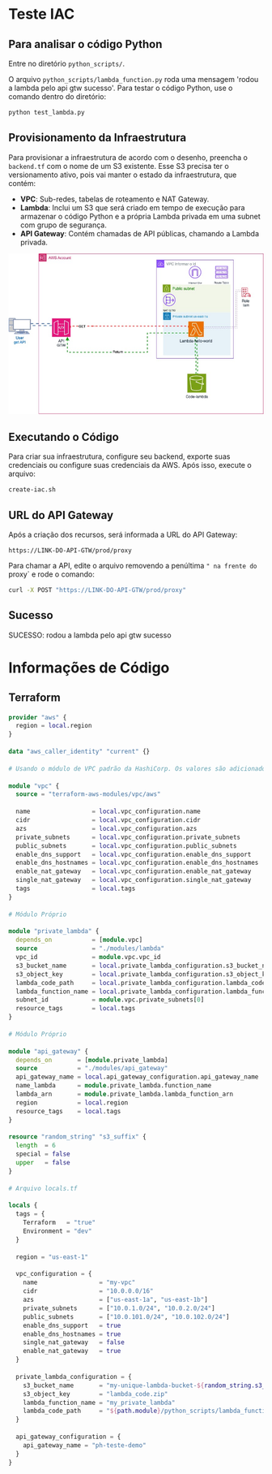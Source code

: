 
# Teste IAC

## Para analisar o código Python

Entre no diretório `python_scripts/`.

O arquivo `python_scripts/lambda_function.py` roda uma mensagem 'rodou a lambda pelo api gtw sucesso'. Para testar o código Python, use o comando dentro do diretório: 

```bash
python test_lambda.py
```

## Provisionamento da Infraestrutura

Para provisionar a infraestrutura de acordo com o desenho, preencha o `backend.tf` com o nome de um S3 existente. Esse S3 precisa ter o versionamento ativo, pois vai manter o estado da infraestrutura, que contém:

- **VPC**: Sub-redes, tabelas de roteamento e NAT Gateway.
- **Lambda**: Inclui um S3 que será criado em tempo de execução para armazenar o código Python e a própria Lambda privada em uma subnet com grupo de segurança.
- **API Gateway**: Contém chamadas de API públicas, chamando a Lambda privada.


![Diagrama da Arquitetura](Desafio.jpg)

## Executando o Código

Para criar sua infraestrutura, configure seu backend, exporte suas credenciais ou configure suas credenciais da AWS. Após isso, execute o arquivo:

```bash
create-iac.sh
```

## URL do API Gateway

Após a criação dos recursos, será informada a URL do API Gateway:

```
https://LINK-DO-API-GTW/prod/proxy
```

Para chamar a API, edite o arquivo removendo a penúltima `" na frente do `proxy` e rode o comando:

```bash
curl -X POST "https://LINK-DO-API-GTW/prod/proxy"
```

## Sucesso

SUCESSO: rodou a lambda pelo api gtw sucesso

# Informações de Código

## Terraform

```terraform
provider "aws" {
  region = local.region
}

data "aws_caller_identity" "current" {}

# Usando o módulo de VPC padrão da HashiCorp. Os valores são adicionados no arquivo locals.tf

module "vpc" {
  source = "terraform-aws-modules/vpc/aws"

  name                 = local.vpc_configuration.name
  cidr                 = local.vpc_configuration.cidr
  azs                  = local.vpc_configuration.azs
  private_subnets      = local.vpc_configuration.private_subnets
  public_subnets       = local.vpc_configuration.public_subnets
  enable_dns_support   = local.vpc_configuration.enable_dns_support
  enable_dns_hostnames = local.vpc_configuration.enable_dns_hostnames
  enable_nat_gateway   = local.vpc_configuration.enable_nat_gateway
  single_nat_gateway   = local.vpc_configuration.single_nat_gateway
  tags                 = local.tags
}

# Módulo Próprio

module "private_lambda" {
  depends_on           = [module.vpc]
  source               = "./modules/lambda"
  vpc_id               = module.vpc.vpc_id
  s3_bucket_name       = local.private_lambda_configuration.s3_bucket_name
  s3_object_key        = local.private_lambda_configuration.s3_object_key
  lambda_code_path     = local.private_lambda_configuration.lambda_code_path
  lambda_function_name = local.private_lambda_configuration.lambda_function_name
  subnet_id            = module.vpc.private_subnets[0]
  resource_tags        = local.tags
}

# Módulo Próprio

module "api_gateway" {
  depends_on       = [module.private_lambda]
  source           = "./modules/api_gateway"
  api_gateway_name = local.api_gateway_configuration.api_gateway_name
  name_lambda      = module.private_lambda.function_name
  lambda_arn       = module.private_lambda.lambda_function_arn
  region           = local.region
  resource_tags    = local.tags
}

resource "random_string" "s3_suffix" {
  length  = 6
  special = false
  upper   = false
}

# Arquivo locals.tf

locals {
  tags = {
    Terraform   = "true"
    Environment = "dev"
  }

  region = "us-east-1"

  vpc_configuration = {
    name                 = "my-vpc"
    cidr                 = "10.0.0.0/16"
    azs                  = ["us-east-1a", "us-east-1b"]
    private_subnets      = ["10.0.1.0/24", "10.0.2.0/24"]
    public_subnets       = ["10.0.101.0/24", "10.0.102.0/24"]
    enable_dns_support   = true
    enable_dns_hostnames = true
    single_nat_gateway   = false
    enable_nat_gateway   = true
  }

  private_lambda_configuration = {
    s3_bucket_name       = "my-unique-lambda-bucket-${random_string.s3_suffix.result}"
    s3_object_key        = "lambda_code.zip"
    lambda_function_name = "my_private_lambda"
    lambda_code_path     = "${path.module}/python_scripts/lambda_function.zip"
  }

  api_gateway_configuration = {
    api_gateway_name = "ph-teste-demo"
  }
}
```
